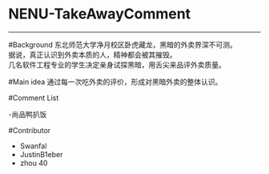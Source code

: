 # NENU-TakeAwayComment
***
#Background
东北师范大学净月校区卧虎藏龙，黑暗的外卖界深不可测。  
据说，真正认识到外卖本质的人，精神都会被其摧毁。  
几名软件工程专业的学生决定亲身试探黑暗，用舌尖来品评外卖质量。

#Main idea
通过每一次吃外卖的评价，形成对黑暗外卖的整体认识。

#Comment List

-尚品鸭扒饭


#Contributor
- Swanfal
- JustinB1eber
- zhou 40

